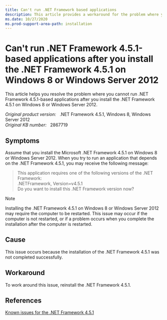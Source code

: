 ```yaml
---
title: Can't run .NET Framework based applications
description: This article provides a workaround for the problem where you cannot run .NET Framework 4.5.1-based applications after you install the .NET Framework 4.5.1 on Windows 8 or Windows Server 2012.
ms.date: 10/27/2020
ms.prod-support-area-path: installation
---
```

# Can't run .NET Framework 4.5.1-based applications after you install the .NET Framework 4.5.1 on Windows 8 or Windows Server 2012

This article helps you resolve the problem where you cannot run .NET Framework 4.5.1-based applications after you install the .NET Framework 4.5.1 on Windows 8 or Windows Server 2012.

_Original product version:_ &nbsp; .NET Framework 4.5.1, Windows 8, Windows Server 2012  
_Original KB number:_ &nbsp; 2867719

## Symptoms

Assume that you install the Microsoft .NET Framework 4.5.1 on Windows 8 or Windows Server 2012. When you try to run an application that depends on the .NET Framework 4.5.1, you may receive the following message:

> This application requires one of the following versions of the .NET Framework:  
.NETFramework, Version=v4.5.1  
Do you want to install this .NET Framework version now?

> [!NOTE]
> Installing the .NET Framework 4.5.1 on Windows 8 or Windows Server 2012 may require the computer to be restarted. This issue may occur if the computer is not restarted, or if a problem occurs when you complete the installation after the computer is restarted.

## Cause

This issue occurs because the installation of the .NET Framework 4.5.1 was not completed successfully.

## Workaround

To work around this issue, reinstall the .NET Framework 4.5.1.

## References

[Known issues for the .NET Framework 4.5.1](https://support.microsoft.com/help/2890857)
